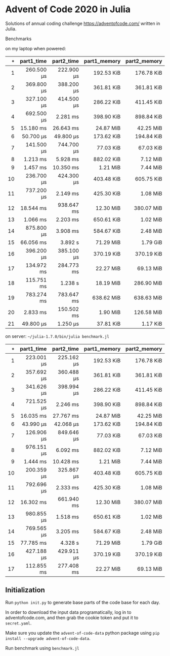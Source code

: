 # Advent of Code 2020 in Julia

Solutions of annual coding challenge https://adventofcode.com/ written in Julia.

Benchmarks

on my laptop when powered:

|   ∘ | part1_time | part2_time | part1_memory | part2_memory |
| ---:| ----------:| ----------:| ------------:| ------------:|
|   1 | 260.500 μs | 222.900 μs |   192.53 KiB |   176.78 KiB |
|   2 | 369.800 μs | 388.200 μs |   361.81 KiB |   361.81 KiB |
|   3 | 327.100 μs | 414.500 μs |   286.22 KiB |   411.45 KiB |
|   4 | 692.500 μs |   2.281 ms |   398.90 KiB |   898.84 KiB |
|   5 |  15.180 ms |  26.643 ms |    24.87 MiB |    42.25 MiB |
|   6 |  50.700 μs |  49.800 μs |   173.62 KiB |   194.84 KiB |
|   7 | 141.500 μs | 744.700 μs |    77.03 KiB |    67.03 KiB |
|   8 |   1.213 ms |   5.928 ms |   882.02 KiB |     7.12 MiB |
|   9 |   1.457 ms |  10.350 ms |     1.21 MiB |     7.44 MiB |
|  10 | 236.700 μs | 424.300 μs |   403.48 KiB |   605.75 KiB |
|  11 | 737.200 μs |   2.149 ms |   425.30 KiB |     1.08 MiB |
|  12 |  18.544 ms | 938.647 ms |    12.30 MiB |   380.07 MiB |
|  13 |   1.066 ms |   2.203 ms |   650.61 KiB |     1.02 MiB |
|  14 | 875.800 μs |   3.908 ms |   584.67 KiB |     2.48 MiB |
|  15 |  66.056 ms |    3.892 s |    71.29 MiB |     1.79 GiB |
|  16 | 396.200 μs | 385.100 μs |   370.19 KiB |   370.19 KiB |
|  17 | 134.972 ms | 284.773 ms |    22.27 MiB |    69.13 MiB |
|  18 | 115.751 ms |    1.238 s |    18.19 MiB |   286.90 MiB |
|  19 | 783.274 ms | 783.647 ms |   638.62 MiB |   638.63 MiB |
|  20 |   2.833 ms | 150.502 ms |     1.90 MiB |   126.58 MiB |
|  21 |  49.800 μs |   1.250 μs |    37.81 KiB |     1.17 KiB |

on server: `~/julia-1.7.0/bin/julia benchmark.jl`

|   ∘ | part1_time | part2_time | part1_memory | part2_memory |
| ---:| ----------:| ----------:| ------------:| ------------:|
|   1 | 223.001 μs | 225.162 μs |   192.53 KiB |   176.78 KiB |
|   2 | 357.692 μs | 360.488 μs |   361.81 KiB |   361.81 KiB |
|   3 | 341.626 μs | 398.994 μs |   286.22 KiB |   411.45 KiB |
|   4 | 721.525 μs |   2.246 ms |   398.90 KiB |   898.84 KiB |
|   5 |  16.035 ms |  27.767 ms |    24.87 MiB |    42.25 MiB |
|   6 |  43.990 μs |  42.068 μs |   173.62 KiB |   194.84 KiB |
|   7 | 126.906 μs | 849.646 μs |    77.03 KiB |    67.03 KiB |
|   8 | 976.151 μs |   6.092 ms |   882.02 KiB |     7.12 MiB |
|   9 |   1.444 ms |  10.428 ms |     1.21 MiB |     7.44 MiB |
|  10 | 200.359 μs | 325.867 μs |   403.48 KiB |   605.75 KiB |
|  11 | 792.696 μs |   2.333 ms |   425.30 KiB |     1.08 MiB |
|  12 |  16.302 ms | 661.940 ms |    12.30 MiB |   380.07 MiB |
|  13 | 980.855 μs |   1.518 ms |   650.61 KiB |     1.02 MiB |
|  14 | 769.565 μs |   3.205 ms |   584.67 KiB |     2.48 MiB |
|  15 |  77.785 ms |    4.328 s |    71.29 MiB |     1.79 GiB |
|  16 | 427.188 μs | 429.911 μs |   370.19 KiB |   370.19 KiB |
|  17 | 112.855 ms | 277.408 ms |    22.27 MiB |    69.13 MiB |


## Initialization

Run `python init.py` to generate base parts of the code base for each day.

In order to download the input data programatically, log in to adventofcode.com, and then grab the cookie token and put it to `secret.yaml`.

Make sure you update the `advent-of-code-data` python package using `pip install --upgrade advent-of-code-data`.

Run benchmark using `benchmark.jl`

